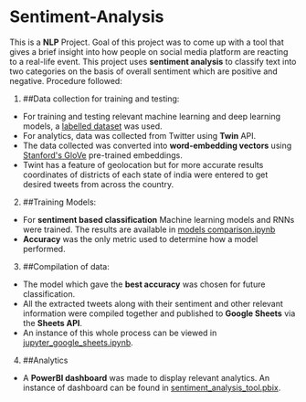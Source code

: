# Sentiment-Analysis
This is a **NLP** Project. Goal of this project was to come up with a tool that gives a brief insight into how people on social media platform are reacting to a real-life event. 
This project uses **sentiment analysis** to classify text into two categories on the basis of overall sentiment which are positive and negative. 
Procedure followed:
1. ##Data collection for training and testing: 
- For training and testing relevant machine learning and deep learning models, a [labelled dataset](https://www.kaggle.com/kazanova/sentiment140) was used. 
- For analytics, data was collected from Twitter using **Twin** API.
- The data collected was converted into **word-embedding vectors** using [Stanford's GloVe](https://nlp.stanford.edu/projects/glove/) pre-trained embeddings.
- Twint has a feature of geolocation but for more accurate results coordinates of districts of each state of india were entered to get desired tweets from across the country.
2. ##Training Models:
- For **sentiment based classification** Machine learning models and RNNs were trained. The results are available in [models comparison.ipynb](https://github.com/ArnavS1102/Sentiment-Analysis/blob/main/models%20comparison.ipynb)
- **Accuracy** was the only metric used to determine how a model performed.
3. ##Compilation of data:
- The model which gave the **best accuracy** was chosen for future classification.
- All the extracted tweets along with their sentiment and other relevant information were compiled together and published to **Google Sheets** via the **Sheets API**.
- An instance of this whole process can be viewed in [jupyter_google_sheets.ipynb](https://github.com/ArnavS1102/Sentiment-Analysis/blob/main/jupyter_google_sheets.ipynb).
4. ##Analytics
- A **PowerBI dashboard** was made to display relevant analytics. An instance of dashboard can be found in [sentiment_analysis_tool.pbix](https://github.com/ArnavS1102/Sentiment-Analysis/blob/main/sentiment_analysis_tool.pbix).


